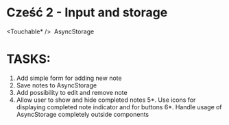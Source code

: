# Cześć 2 - Input and storage

<Touchable* />
<Image />
<TextInput />
AsyncStorage

# TASKS:
1. Add simple form for adding new note
2. Save notes to AsyncStorage
3. Add possibility to edit and remove note
4. Allow user to show and hide completed notes
5*. Use icons for displaying completed note indicator and for buttons
6*. Handle usage of AsyncStorage completely outside components